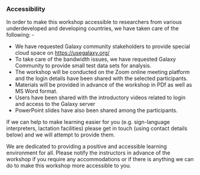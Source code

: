 ### Accessibility

In order to make this workshop accessible to researchers from various underdeveloped and developing countries, we have taken care of the following: - 

* We have requested Galaxy community stakeholders to provide special cloud space on https://usegalaxy.org/
* To take care of the bandwidth issues, we have requested Galaxy Community to provide small test data sets for analysis.
* The workshop will be conducted on the Zoom online meeting platform and the login details have been shared with the selected participants.
* Materials will be provided in advance of the workshop in PDf as well as MS Word format.
* Users have been shared with the introductory videos related to login and access to the Galaxy server
* PowerPoint slides have also been shared among the participants.

If we can help to make learning easier for you (e.g. sign-language interpreters, lactation facilities) please get in touch (using contact details below) and we will attempt to provide them.

We are dedicated to providing a positive and accessible learning environment for all.
Please notify the instructors in advance of the workshop if you require any accommodations or if there is anything we can do to make this workshop more accessible to you.
